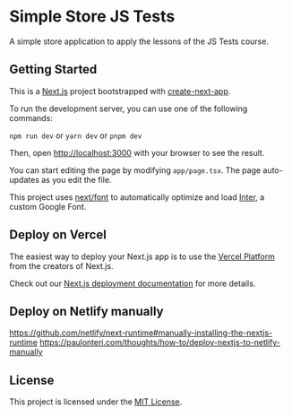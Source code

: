 # Simple Store JS Tests

A simple store application to apply the lessons of the JS Tests course.

## Getting Started

This is a [Next.js](https://nextjs.org/) project bootstrapped with [create-next-app](https://github.com/vercel/next.js/tree/canary/packages/create-next-app).

To run the development server, you can use one of the following commands:

`npm run dev` or `yarn dev` or `pnpm dev`

Then, open <http://localhost:3000> with your browser to see the result.

You can start editing the page by modifying `app/page.tsx`. The page auto-updates as you edit the file.

This project uses [next/font](https://github.com/vercel/next-plugins/tree/master/packages/next-font) to automatically optimize and load [Inter](https://fonts.google.com/specimen/Inter), a custom Google Font.

## Deploy on Vercel

The easiest way to deploy your Next.js app is to use the [Vercel Platform](https://vercel.com/) from the creators of Next.js.

Check out our [Next.js deployment documentation](https://nextjs.org/docs/deployment) for more details.

## Deploy on Netlify manually

https://github.com/netlify/next-runtime#manually-installing-the-nextjs-runtime
https://paulonteri.com/thoughts/how-to/deploy-nextjs-to-netlify-manually


## License

This project is licensed under the [MIT License](LICENSE).
